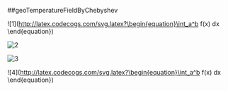 ##geoTemperatureFieldByChebyshev

![1](http://latex.codecogs.com/svg.latex?\begin{equation}\int_a^b f(x) dx \end{equation})

![2](http://latex.codecogs.com/svg.latex?\begin{cases}a_1=a_{2}\\\\b_{1}=b_{2}\\\\\end{cases})

![3](http://latex.codecogs.com/svg.latex?\begin{bmatrix}{a_{1}}&{a_{2}}&{a_{3}}\\\\{b_{1}}&{b_{2}}&{b_{3}}\\\\{c_{1}}&{c_{2}}&{c_{3}}\\\\\end{bmatrix})

![4](http://latex.codecogs.com/svg.latex?\begin{equation}\int_a^b f(x) dx \end{equation})
